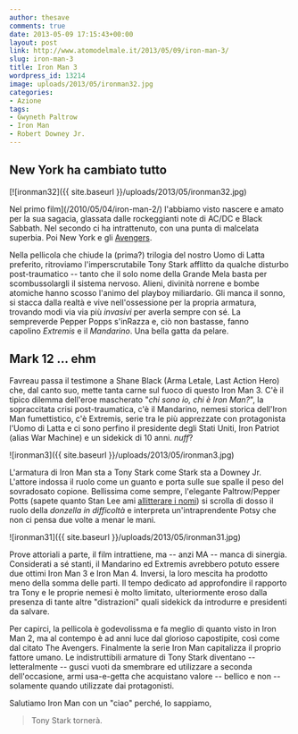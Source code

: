 ```yaml
---
author: thesave
comments: true
date: 2013-05-09 17:15:43+00:00
layout: post
link: http://www.atomodelmale.it/2013/05/09/iron-man-3/
slug: iron-man-3
title: Iron Man 3
wordpress_id: 13214
image: uploads/2013/05/ironman32.jpg
categories:
- Azione
tags:
- Gwyneth Paltrow
- Iron Man
- Robert Downey Jr.
---
```


## New York ha cambiato tutto

[![ironman32]({{ site.baseurl }}/uploads/2013/05/ironman32.jpg)

Nel primo film](/2010/05/04/iron-man-2/) l'abbiamo visto nascere e amato per la sua sagacia, glassata dalle rockeggianti note di AC/DC e Black Sabbath. Nel secondo ci ha intrattenuto, con una punta di malcelata superbia. Poi New York e gli [Avengers](/2012/05/01/the-avengers/).

Nella pellicola che chiude la (prima?) trilogia del nostro Uomo di Latta preferito, ritroviamo l'imperscrutabile Tony Stark afflitto da qualche disturbo post-traumatico -- tanto che il solo nome della Grande Mela basta per scombussolargli il sistema nervoso. Alieni, divinità norrene e bombe atomiche hanno scosso l'animo del playboy miliardario. Gli manca il sonno, si stacca dalla realtà e vive nell'ossessione per la propria armatura, trovando modi via via più _invasivi_ per averla sempre con sé. La sempreverde Pepper Popps s'inRazza e, ciò non bastasse, fanno capolino _Extremis_ e il _Mandarino_. Una bella gatta da pelare.

## Mark 12 ... ehm

Favreau passa il testimone a Shane Black (Arma Letale, Last Action Hero) che, dal canto suo, mette tanta carne sul fuoco di questo Iron Man 3. C'è il tipico dilemma dell'eroe mascherato "_chi sono io, chi è Iron Man?_", la sopraccitata crisi post-traumatica, c'è il Mandarino, nemesi storica dell'Iron Man fumettistico, c'è Extremis, serie tra le più apprezzate con protagonista l'Uomo di Latta e ci sono perfino il presidente degli Stati Uniti, Iron Patriot (alias War Machine) e un sidekick di 10 anni. _nuff_?

![ironman3]({{ site.baseurl }}/uploads/2013/05/ironman3.jpg)

L'armatura di Iron Man sta a Tony Stark come Stark sta a Downey Jr. L'attore indossa il ruolo come un guanto e porta sulle sue spalle il peso del sovradosato copione. Bellissima come sempre, l'elegante Paltrow/Pepper Potts (sapete quanto Stan Lee ami [allitterare i nomi](http://www.youtube.com/watch?v=tq2z2JqkDZg)) si scrolla di dosso il ruolo della _donzella in difficoltà_ e interpreta un'intraprendente Potsy che non ci pensa due volte a menar le mani.

![ironman31]({{ site.baseurl }}/uploads/2013/05/ironman31.jpg)

Prove attoriali a parte, il film intrattiene, ma -- anzi MA -- manca di sinergia. Considerati a sé stanti, il Mandarino ed Extremis avrebbero potuto essere due ottimi Iron Man 3 e Iron Man 4. Inversi, la loro mescita ha prodotto meno della somma delle parti. Il tempo dedicato ad approfondire il rapporto tra Tony e le proprie nemesi è molto limitato, ulteriormente eroso dalla presenza di tante altre "distrazioni" quali sidekick da introdurre e presidenti da salvare.

Per capirci, la pellicola è godevolissma e fa meglio di quanto visto in Iron Man 2, ma al contempo è ad anni luce dal glorioso capostipite, così come dal citato The Avengers. Finalmente la serie Iron Man capitalizza il proprio fattore umano. Le indistruttibili armature di Tony Stark diventano -- letteralmente -- gusci vuoti da smembrare ed utilizzare a seconda dell'occasione, armi usa-e-getta che acquistano valore -- bellico e non -- solamente quando utilizzate dai protagonisti.

Salutiamo Iron Man con un "ciao" perché, lo sappiamo,

<blockquote>Tony Stark tornerà.</blockquote>
